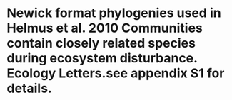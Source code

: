 Newick format phylogenies used in Helmus et al. 2010 Communities contain closely related species during ecosystem disturbance. Ecology Letters.see appendix S1 for details.
=========================================
